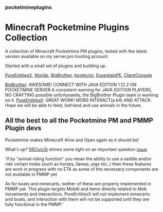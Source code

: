 ### pocketmineplugins

# Minecraft Pocketmine Plugins Collection

A collection of Minecraft Pocketmine PM plugins, tested with the latest version available on my server.pro hosting account.

Started with a small set of plugins and building up.  

[PureEntitiesX](https://github.com/RevivalPMMP/PureEntitiesX/issues), [Worlds](https://github.com/survanetwork/Worlds/issues), [BigBrother](https://github.com/BigBrotherTeam/BigBrother/issues), [Iprotector](https://github.com/DerddyDert/iProtector-v4.0/network), [EssentialsPE](https://github.com/LegendOfMCPE/EssentialsPE), [ClientConsole](https://github.com/dktapps/ClientConsole)

[BigBrother](https://github.com/BigBrotherTeam/BigBrother): AWESOME! CONNECT WITH JAVA EDITION 1.12.2 ON POCKETMINE SERVER
A consistent warning for JAVA EDITION PLAYERS, NO CRAFTING possible unfortunately, the BigBrother Plugin team is working on it. 
[PureEntitiesX](https://github.com/RevivalPMMP/PureEntitiesX/issues): GREAT WORK! MOBS INTERACT(a bit) AND ATTACK.
Hope we will be able to feed, befriend and use animals in the future. 

## All the best to all the Pocketmine PM and PMMP Plugin devs
Pocketmine makes Minecraft Alive and Open again as it should be!


What's up?
[95CivicSi](https://github.com/95CivicSi) shines some light on an important question [issue](https://github.com/RevivalPMMP/PureEntitiesX/issues/246#issuecomment-340419465)

'If by "animal riding function" you mean the ability to use a saddle and/or ride certain mobs (such as horses, llamas, pigs etc..) then these features are work in progress with no ETA as some of the necessary components are not available in PMMP yet.

As for boats and minecarts, neither of these are properly implemented in PMMP yet. This plugin targets MobAI and items directly related to Mob movements and interactions. PureEntitiesX will not implement minecarts and boats, and interaction with them will not be supported until they are fully functional in the PMMP.' 
 
